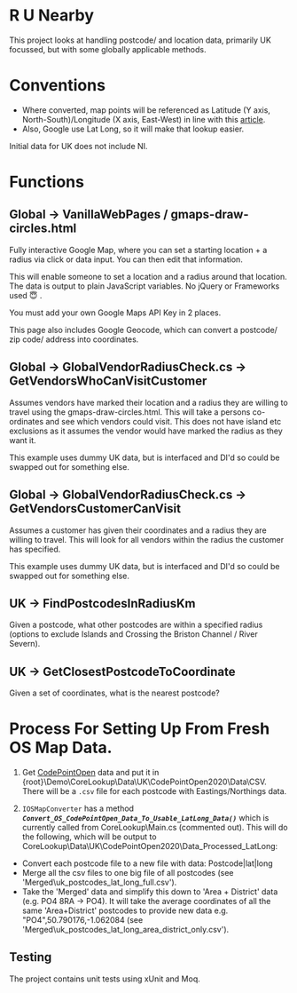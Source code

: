 # R U Nearby

This project looks at handling postcode/ and location data, primarily UK focussed, but with some globally applicable methods.

# Conventions

- Where converted, map points will be referenced as Latitude (Y axis, North-South)/Longitude (X axis, East-West) in line with this [article](https://stackoverflow.com/questions/18636564/lat-long-or-long-lat).
- Also, Google use Lat Long, so it will make that lookup easier.


Initial data for UK does not include NI.   

# Functions

## Global -> VanillaWebPages / gmaps-draw-circles.html

Fully interactive Google Map, where you can set a starting location + a radius via click or data input. You can then edit that information.

This will enable someone to set a location and a radius around that location. The data is output to plain JavaScript variables. No jQuery or Frameworks used :innocent: . 

You must add your own Google Maps API Key in 2 places.

This page also includes Google Geocode, which can convert a postcode/ zip code/ address into coordinates.

## Global -> GlobalVendorRadiusCheck.cs -> GetVendorsWhoCanVisitCustomer

Assumes vendors have marked their location and a radius they are willing to travel using the gmaps-draw-circles.html. This will take a persons co-ordinates and see which vendors could visit. This does not have island etc exclusions as it assumes the vendor would have marked the radius as they want it.

This example uses dummy UK data, but is interfaced and DI'd so could be swapped out for something else.

## Global -> GlobalVendorRadiusCheck.cs -> GetVendorsCustomerCanVisit

Assumes a customer has given their coordinates and a radius they are willing to travel. This will look for all vendors within the radius the customer has specified.

This example uses dummy UK data, but is interfaced and DI'd so could be swapped out for something else.

## UK -> FindPostcodesInRadiusKm

Given a postcode, what other postcodes are within a specified radius (options to exclude Islands and Crossing the Briston Channel / River Severn).

## UK -> GetClosestPostcodeToCoordinate

Given a set of coordinates, what is the nearest postcode?


# Process For Setting Up From Fresh OS Map Data.

1. Get [CodePointOpen](https://osdatahub.os.uk/downloads/open/CodePointOpen) data and put it in {root}\Demo\CoreLookup\Data\UK\CodePointOpen2020\Data\CSV. There will be a `.csv` file for each postcode with Eastings/Northings data.

2. `IOSMapConverter` has a method ***`Convert_OS_CodePointOpen_Data_To_Usable_LatLong_Data()`*** which is currently called from CoreLookup\Main.cs (commented out). This will do the following, which will be output to CoreLookup\Data\UK\CodePointOpen2020\Data_Processed_LatLong:

- Convert each postcode file to a new file with data: Postcode|lat|long
- Merge all the csv files to one big file of all postcodes (see 'Merged\uk_postcodes_lat_long_full.csv').
- Take the 'Merged' data and simplify this down to 'Area + District' data (e.g. PO4 8RA -> PO4). It will take the average coordinates of all the same 'Area+District' postcodes to provide new data e.g. "PO4",50.790176,-1.062084 (see 'Merged\uk_postcodes_lat_long_area_district_only.csv').


## Testing

The project contains unit tests using xUnit and Moq.
